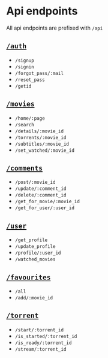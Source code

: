 # Api endpoints

All api endpoints are prefixed with `/api`

## [`/auth`](./api/auth.md)

- `/signup`
- `/signin`
- `/forgot_pass/:mail`
- `/reset_pass`
- `/getid`


## [`/movies`](./api/movies.md)

- `/home/:page`
- `/search`
- `/details/:movie_id`
- `/torrents/:movie_id`
- `/subtitles/:movie_id`
- `/set_watched/:movie_id`


## [`/comments`](./api/comments.md)

- `/post/:movie_id`
- `/update/:comment_id`
- `/delete/:comment_id`
- `/get_for_movie/:movie_id`
- `/get_for_user/:user_id`


## [`/user`](./api/user.md)

- `/get_profile`
- `/update_profile`
- `/profile/:user_id`
- `/watched_movies`


## [`/favourites`](./api/favourites.md)

- `/all`
- `/add/:movie_id`


## [`/torrent`](./api/torrent.md)

- `/start/:torrent_id`
- `/is_started/:torrent_id`
- `/is_ready/:torrent_id`
- `/stream/:torrent_id`
